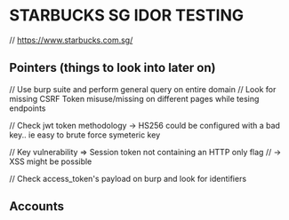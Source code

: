 # STARBUCKS SG IDOR TESTING

// https://www.starbucks.com.sg/

## Pointers (things to look into later on)

// Use burp suite and perform general query on entire domain
// Look for missing CSRF Token misuse/missing on different pages while tesing endpoints

// Check jwt token methodology -> HS256 could be configured with a bad key.. ie easy to brute force symeteric key

// Key vulnerability => Session token not containing an HTTP only flag
// -> XSS might be possible

// Check access_token's payload on burp and look for identifiers

## Accounts
